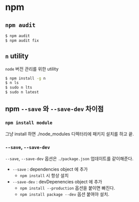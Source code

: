 # npm

## `npm audit`

```bash
$ npm audit
$ npm audit fix
```

## `n` utility

`node` 버전 관리를 위한 utility

```bash
$ npm install -g n
$ n ls
$ sudo n lts
$ sudo n latest
```

## npm `--save` 와 `--save-dev` 차이점

### `npm install module`

그냥 install 하면 ./node_modules 디렉터리에 패키지 설치를 하고 끝.

### `--save`, `--save-dev`

`--save`, `--save-dev` 옵션은 `./package.json` 업데이트를 같이해준다.

- `--save` : dependencies object 에 추가
  - `npm install` 시 항상 설치
- `--save-dev` : devDepenencies object 에 추가
  - `npm install --production` 옵션을 붙이면 빠진다.
  - `npm install package --dev` 옵션 붙여야 설치.
